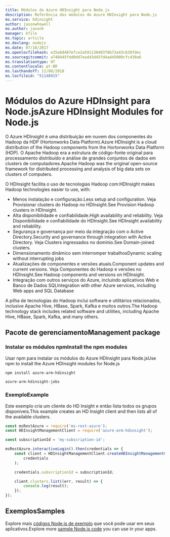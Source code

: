 ```yaml
---
title: Módulos do Azure HDInsight para Node.js
description: Referência dos módulos do Azure HDInsight para Node.js
ms.service: hdinsight
author: jasonwhowell
ms.author: jasonh
manager: kfile
ms.topic: article
ms.devlang: nodejs
ms.date: 07/18/2017
ms.openlocfilehash: e35e0d487efce2a591130403f8b72a43c638fdec
ms.sourcegitcommit: a748445fdd0dd7ead43d45fd4ad45009cfc439a6
ms.translationtype: HT
ms.contentlocale: pt-BR
ms.lasthandoff: 11/08/2018
ms.locfileid: "51148915"
---
```

# <a name="azure-hdinsight-modules-for-nodejs"></a><span data-ttu-id="d0926-103">Módulos do Azure HDInsight para Node.js</span><span class="sxs-lookup"><span data-stu-id="d0926-103">Azure HDInsight Modules for Node.js</span></span>

<span data-ttu-id="d0926-104">O Azure HDInsight é uma distribuição em nuvem dos componentes do Hadoop da HDP (Hortonworks Data Platform).</span><span class="sxs-lookup"><span data-stu-id="d0926-104">Azure HDInsight is a cloud distribution of the Hadoop components from the Hortonworks Data Platform (HDP).</span></span> <span data-ttu-id="d0926-105">O Apache Hadoop era a estrutura de código-fonte original para processamento distribuído e análise de grandes conjuntos de dados em clusters de computadores.</span><span class="sxs-lookup"><span data-stu-id="d0926-105">Apache Hadoop was the original open-source framework for distributed processing and analysis of big data sets on clusters of computers.</span></span>

<span data-ttu-id="d0926-106">O HDInsight facilita o uso de tecnologias Hadoop com:</span><span class="sxs-lookup"><span data-stu-id="d0926-106">HDInsight makes Hadoop technologies easier to use, with:</span></span>
- <span data-ttu-id="d0926-107">Menos instalação e configuração.</span><span class="sxs-lookup"><span data-stu-id="d0926-107">Less setup and configuration.</span></span> <span data-ttu-id="d0926-108">Veja Provisionar clusters do Hadoop no HDInsight.</span><span class="sxs-lookup"><span data-stu-id="d0926-108">See Provision Hadoop clusters in HDInsight.</span></span>
- <span data-ttu-id="d0926-109">Alta disponibilidade e confiabilidade.</span><span class="sxs-lookup"><span data-stu-id="d0926-109">High availability and reliability.</span></span> <span data-ttu-id="d0926-110">Veja Disponibilidade e confiabilidade do HDInsight.</span><span class="sxs-lookup"><span data-stu-id="d0926-110">See HDInsight availability and reliability.</span></span>
- <span data-ttu-id="d0926-111">Segurança e governança por meio da integração com o Active Directory.</span><span class="sxs-lookup"><span data-stu-id="d0926-111">Security and governance through integration with Active Directory.</span></span> <span data-ttu-id="d0926-112">Veja Clusters ingressados no domínio.</span><span class="sxs-lookup"><span data-stu-id="d0926-112">See Domain-joined clusters.</span></span>
- <span data-ttu-id="d0926-113">Dimensionamento dinâmico sem interromper trabalhos</span><span class="sxs-lookup"><span data-stu-id="d0926-113">Dynamic scaling without interrupting jobs</span></span>
- <span data-ttu-id="d0926-114">Atualizações de componentes e versões atuais.</span><span class="sxs-lookup"><span data-stu-id="d0926-114">Component updates and current versions.</span></span> <span data-ttu-id="d0926-115">Veja Componentes do Hadoop e versões no HDInsight.</span><span class="sxs-lookup"><span data-stu-id="d0926-115">See Hadoop components and versions on HDInsight.</span></span>
- <span data-ttu-id="d0926-116">Integração com outros serviços do Azure, incluindo aplicativos Web e Banco de Dados SQL</span><span class="sxs-lookup"><span data-stu-id="d0926-116">Integration with other Azure services, including Web apps and SQL Database</span></span>

<span data-ttu-id="d0926-117">A pilha de tecnologias do Hadoop inclui software e utilitários relacionados, inclusive Apache Hive, HBase, Spark, Kafka e muitos outros.</span><span class="sxs-lookup"><span data-stu-id="d0926-117">The Hadoop technology stack includes related software and utilities, including Apache Hive, HBase, Spark, Kafka, and many others.</span></span> 

## <a name="management-package"></a><span data-ttu-id="d0926-118">Pacote de gerenciamento</span><span class="sxs-lookup"><span data-stu-id="d0926-118">Management package</span></span>

### <a name="install-the-npm-modules"></a><span data-ttu-id="d0926-119">Instalar os módulos npm</span><span class="sxs-lookup"><span data-stu-id="d0926-119">Install the npm modules</span></span>

<span data-ttu-id="d0926-120">Usar npm para instalar os módulos do Azure HDInsight para Node.js</span><span class="sxs-lookup"><span data-stu-id="d0926-120">Use npm to install the Azure HDInsight modules for Node.js</span></span>

```bash
npm install azure-arm-hdinsight
```

```bash
azure-arm-hdinsight-jobs
```

### <a name="example"></a><span data-ttu-id="d0926-121">Exemplo</span><span class="sxs-lookup"><span data-stu-id="d0926-121">Example</span></span> 

<span data-ttu-id="d0926-122">Este exemplo cria um cliente do HD Insight e então lista todos os grupos disponíveis.</span><span class="sxs-lookup"><span data-stu-id="d0926-122">This example creates an HD Insight client and then lists all of the available clusters.</span></span> 

```javascript
const msRestAzure = require('ms-rest-azure');
const HDInsightManagementClient = require('azure-arm-hdinsight');

const subscriptionId = 'my-subscription-id';

msRestAzure.interactiveLogin().then(credentials => {
    const client = HDInsightManagementClient.createHDInsightManagementClient(
        credentials
    );

    credentials.subscriptionId = subscriptionId;

    client.clusters.list((err, result) => {
        console.log(result);
    });
});
```

## <a name="samples"></a><span data-ttu-id="d0926-123">Exemplos</span><span class="sxs-lookup"><span data-stu-id="d0926-123">Samples</span></span>

<span data-ttu-id="d0926-124">Explore mais [códigos Node.js de exemplo](https://azure.microsoft.com/resources/samples/?platform=nodejs) que você pode usar em seus aplicativos.</span><span class="sxs-lookup"><span data-stu-id="d0926-124">Explore more [sample Node.js code](https://azure.microsoft.com/resources/samples/?platform=nodejs) you can use in your apps.</span></span>
